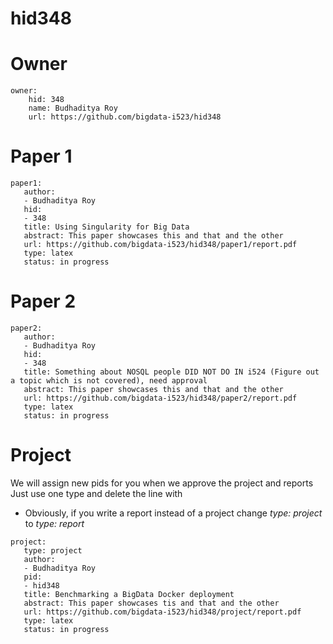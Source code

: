 # hid348

# Owner

```
owner:
    hid: 348
    name: Budhaditya Roy
    url: https://github.com/bigdata-i523/hid348
```

# Paper 1

```
paper1:
   author: 
   - Budhaditya Roy
   hid:
   - 348
   title: Using Singularity for Big Data
   abstract: This paper showcases this and that and the other
   url: https://github.com/bigdata-i523/hid348/paper1/report.pdf
   type: latex
   status: in progress
```
   
# Paper 2

```
paper2:
   author: 
   - Budhaditya Roy
   hid:
   - 348
   title: Something about NOSQL people DID NOT DO IN i524 (Figure out a topic which is not covered), need approval
   abstract: This paper showcases this and that and the other
   url: https://github.com/bigdata-i523/hid348/paper2/report.pdf
   type: latex
   status: in progress
```

# Project 

We will assign new pids for you when we approve the project and reports   
Just use one type and delete the line with 

* Obviously, if you write a report instead of a project change *type: project* to *type: report*

```
project:
   type: project
   author: 
   - Budhaditya Roy
   pid:
   - hid348
   title: Benchmarking a BigData Docker deployment
   abstract: This paper showcases tis and that and the other 
   url: https://github.com/bigdata-i523/hid348/project/report.pdf
   type: latex
   status: in progress
```
   
